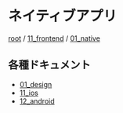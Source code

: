 # ネイティブアプリ

[root](./../../../README.md) 
/ [11_frontend](./../README.md) 
/ [01_native](./README.md)

## 各種ドキュメント

* [01_design](./01_design/README.md)
* [11_ios](./11_ios/README.md)
* [12_android](./12_android/README.md)

